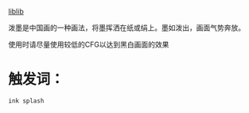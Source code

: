 [liblib](https://www.liblibai.com/modelinfo/7ccca93d1c8daea3a13a38e1bfbf7c1c)

泼墨是中国画的一种画法，将墨挥洒在纸或绢上。墨如泼出，画面气势奔放。

使用时请尽量使用较低的CFG以达到黑白画面的效果

# 触发词：

`ink splash`